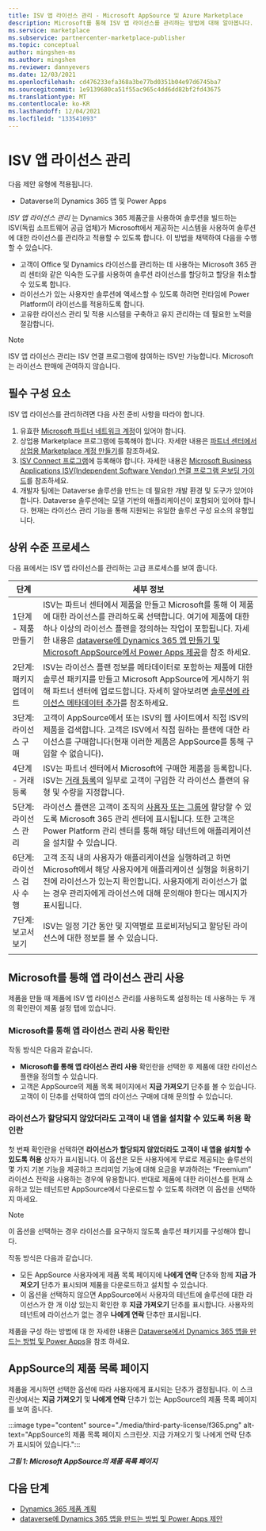 ```yaml
---
title: ISV 앱 라이선스 관리 - Microsoft AppSource 및 Azure Marketplace
description: Microsoft를 통해 ISV 앱 라이선스를 관리하는 방법에 대해 알아봅니다.
ms.service: marketplace
ms.subservice: partnercenter-marketplace-publisher
ms.topic: conceptual
author: mingshen-ms
ms.author: mingshen
ms.reviewer: dannyevers
ms.date: 12/03/2021
ms.openlocfilehash: cd476233efa368a3be77bd0351b04e97d6745ba7
ms.sourcegitcommit: 1e9139680ca51f55ac965c4dd6dd82bf2fd43675
ms.translationtype: MT
ms.contentlocale: ko-KR
ms.lasthandoff: 12/04/2021
ms.locfileid: "133541093"
---
```

# <a name="isv-app-license-management"></a>ISV 앱 라이선스 관리

다음 제안 유형에 적용됩니다.

- Dataverse의 Dynamics 365 앱 및 Power Apps

_ISV 앱 라이선스 관리_ 는 Dynamics 365 제품군을 사용하여 솔루션을 빌드하는 ISV(독립 소프트웨어 공급 업체)가 Microsoft에서 제공하는 시스템을 사용하여 솔루션에 대한 라이선스를 관리하고 적용할 수 있도록 합니다. 이 방법을 채택하여 다음을 수행할 수 있습니다.

- 고객이 Office 및 Dynamics 라이선스를 관리하는 데 사용하는 Microsoft 365 관리 센터와 같은 익숙한 도구를 사용하여 솔루션 라이선스를 할당하고 할당을 취소할 수 있도록 합니다.
- 라이선스가 있는 사용자만 솔루션에 액세스할 수 있도록 하려면 런타임에 Power Platform이 라이선스를 적용하도록 합니다.
- 고유한 라이선스 관리 및 적용 시스템을 구축하고 유지 관리하는 데 필요한 노력을 절감합니다.


> [!NOTE]
> ISV 앱 라이선스 관리는 ISV 연결 프로그램에 참여하는 ISV만 가능합니다. Microsoft는 라이선스 판매에 관여하지 않습니다.

## <a name="prerequisites"></a>필수 구성 요소

ISV 앱 라이선스를 관리하려면 다음 사전 준비 사항을 따라야 합니다.

1. 유효한 [Microsoft 파트너 네트워크 계정](/partner-center/mpn-create-a-partner-center-account)이 있어야 합니다.
1. 상업용 Marketplace 프로그램에 등록해야 합니다. 자세한 내용은 [파트너 센터에서 상업용 Marketplace 계정 만들기](create-account.md)를 참조하세요.
1. [ISV Connect 프로그램](https://partner.microsoft.com/solutions/business-applications/isv-overview)에 등록해야 합니다. 자세한 내용은 [Microsoft Business Applications ISV(Independent Software Vendor) 연결 프로그램 온보딩 가이드](business-applications-isv-program.md)를 참조하세요.
1. 개발자 팀에는 Dataverse 솔루션을 만드는 데 필요한 개발 환경 및 도구가 있어야 합니다. Dataverse 솔루션에는 모델 기반의 애플리케이션이 포함되어 있어야 합니다. 현재는 라이선스 관리 기능을 통해 지원되는 유일한 솔루션 구성 요소의 유형입니다.

## <a name="high-level-process"></a>상위 수준 프로세스

다음 표에서는 ISV 앱 라이선스를 관리하는 고급 프로세스를 보여 줍니다.

| 단계 | 세부 정보 |
| ------------ | ------------- |
| 1단계 - 제품 만들기 | ISV는 파트너 센터에서 제품을 만들고 Microsoft를 통해 이 제품에 대한 라이선스를 관리하도록 선택합니다. 여기에 제품에 대한 하나 이상의 라이선스 플랜을 정의하는 작업이 포함됩니다. 자세한 내용은 [dataverse에 Dynamics 365 앱 만들기 및 Microsoft AppSource에서 Power Apps 제공](dynamics-365-customer-engage-offer-setup.md)을 참조 하세요. |
| 2단계: 패키지 업데이트 | ISV는 라이선스 플랜 정보를 메타데이터로 포함하는 제품에 대한 솔루션 패키지를 만들고 Microsoft AppSource에 게시하기 위해 파트너 센터에 업로드합니다. 자세히 알아보려면 [솔루션에 라이선스 메타데이터 추가](/powerapps/developer/data-platform/appendix-add-license-information-to-your-solution)를 참조하세요. |
| 3단계: 라이선스 구매 | 고객이 AppSource에서 또는 ISV의 웹 사이트에서 직접 ISV의 제품을 검색합니다. 고객은 ISV에서 직접 원하는 플랜에 대한 라이선스를 구매합니다(현재 이러한 제품은 AppSource를 통해 구입할 수 없습니다). |
| 4단계 - 거래 등록 | ISV는 파트너 센터에서 Microsoft에 구매한 제품을 등록합니다. ISV는 [거래 등록](/partner-center/csp-commercial-marketplace-licensing#register-isv-connect-deal-in-deal-registration)의 일부로 고객이 구입한 각 라이선스 플랜의 유형 및 수량을 지정합니다. |
| 5단계: 라이선스 관리 | 라이선스 플랜은 고객이 조직의 [사용자 또는 그룹에](/microsoft-365/commerce/licenses/manage-third-party-app-licenses) 할당할 수 있도록 Microsoft 365 관리 센터에 표시됩니다. 또한 고객은 Power Platform 관리 센터를 통해 해당 테넌트에 애플리케이션을 설치할 수 있습니다. |
| 6단계: 라이선스 검사 수행 | 고객 조직 내의 사용자가 애플리케이션을 실행하려고 하면 Microsoft에서 해당 사용자에게 애플리케이션 실행을 허용하기 전에 라이선스가 있는지 확인합니다. 사용자에게 라이선스가 없는 경우 관리자에게 라이선스에 대해 문의해야 한다는 메시지가 표시됩니다. |
| 7단계: 보고서 보기 | ISV는 일정 기간 동안 및 지역별로 프로비저닝되고 할당된 라이선스에 대한 정보를 볼 수 있습니다. |
|||

## <a name="enabling-app-license-management-through-microsoft"></a>Microsoft를 통해 앱 라이선스 관리 사용

제품을 만들 때 제품에 ISV 앱 라이선스 관리를 사용하도록 설정하는 데 사용하는 두 개의 확인란이 제품 설정 탭에 있습니다.

### <a name="enable-app-license-management-through-microsoft-check-box"></a>Microsoft를 통해 앱 라이선스 관리 사용 확인란

작동 방식은 다음과 같습니다.

- **Microsoft를 통해 앱 라이선스 관리 사용** 확인란을 선택한 후 제품에 대한 라이선스 플랜을 정의할 수 있습니다.
- 고객은 AppSource의 제품 목록 페이지에서 **지금 가져오기** 단추를 볼 수 있습니다. 고객이 이 단추를 선택하여 앱의 라이선스 구매에 대해 문의할 수 있습니다.

### <a name="allow-customers-to-install-my-app-even-if-licenses-are-not-assigned-check-box"></a>라이선스가 할당되지 않았더라도 고객이 내 앱을 설치할 수 있도록 허용 확인란

첫 번째 확인란을 선택하면 **라이선스가 할당되지 않았더라도 고객이 내 앱을 설치할 수 있도록 허용** 상자가 표시됩니다. 이 옵션은 모든 사용자에게 무료로 제공되는 솔루션의 몇 가지 기본 기능을 제공하고 프리미엄 기능에 대해 요금을 부과하려는 “Freemium” 라이선스 전략을 사용하는 경우에 유용합니다. 반대로 제품에 대한 라이선스를 현재 소유하고 있는 테넌트만 AppSource에서 다운로드할 수 있도록 하려면 이 옵션을 선택하지 마세요.

> [!NOTE]
> 이 옵션을 선택하는 경우 라이선스를 요구하지 않도록 솔루션 패키지를 구성해야 합니다.

작동 방식은 다음과 같습니다.

- 모든 AppSource 사용자에게 제품 목록 페이지에 **나에게 연락** 단추와 함께 **지금 가져오기** 단추가 표시되며 제품을 다운로드하고 설치할 수 있습니다.
- 이 옵션을 선택하지 않으면 AppSource에서 사용자의 테넌트에 솔루션에 대한 라이선스가 한 개 이상 있는지 확인한 후 **지금 가져오기** 단추를 표시합니다. 사용자의 테넌트에 라이선스가 없는 경우 **나에게 연락** 단추만 표시됩니다.

제품을 구성 하는 방법에 대 한 자세한 내용은 [Dataverse에서 Dynamics 365 앱을 만드는 방법 및 Power Apps](dynamics-365-customer-engage-offer-setup.md)을 참조 하세요.

## <a name="offer-listing-page-on-appsource"></a>AppSource의 제품 목록 페이지

제품을 게시하면 선택한 옵션에 따라 사용자에게 표시되는 단추가 결정됩니다. 이 스크린샷에서는 **지금 가져오기** 및 **나에게 연락** 단추가 있는 AppSource의 제품 목록 페이지를 보여 줍니다.

:::image type="content" source="./media/third-party-license/f365.png" alt-text="AppSource의 제품 목록 페이지 스크린샷. 지금 가져오기 및 나에게 연락 단추가 표시되어 있습니다.":::

***그림 1: Microsoft AppSource의 제품 목록 페이지***

## <a name="next-steps"></a>다음 단계

- [Dynamics 365 제품 계획](marketplace-dynamics-365.md)
- [dataverse에 Dynamics 365 앱을 만드는 방법 및 Power Apps 제안](dynamics-365-customer-engage-offer-setup.md)
